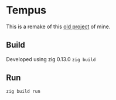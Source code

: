 # Tempus
This is a remake of this [old project](https://git.projectsegfau.lt/0xf8/tempus) of mine.

## Build
Developed using zig 0.13.0
`zig build`

## Run
`zig build run`
